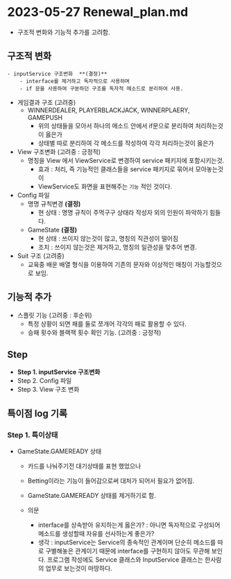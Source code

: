 # 2023-05-27 Renewal_plan.md
- 구조적 변화와 기능적 추가를 고려함.

## 구조적 변화
```
- inputService 구조변화  **(결정)** 
	- interface를 제거하고 독자적으로 사용하며 
	- if 문을 사용하여 구분하던 구조를 독자적 메소드로 분리하여 사용.
```
- 게임결과 구조 (고려중)
	- WINNERDEALER, PLAYERBLACKJACK, WINNERPLAERY, GAMEPUSH
		- 위의 상태들을 모아서 하나의 메소드 안에서 if문으로 분리하여 처리하는것이 옳은가
		- 상태별 따로 분리하여 각 메소드를 작성하여 각각 처리하는것이 옳은가
- View 구조변화 (고려중 : 긍정적)
	- 명칭을 View 에서 ViewService로 변경하여 service 패키지에 포함시키는것.
		- 효과 : 처리, 즉 기능적인 클래스들을 service 패키지로 묶어서 모아놓는것이 
		- ViewService도 화면을 표현해주는 `기능` 적인 것이다.
- Config 파일
	- 명명 규칙변경  **(결정)** 
		- 현 상태 : 명명 규칙이 주먹구구 상태라 작성자 외의 인원이 파악하기 힘들다.
	- GameState  **(결정)** 
		- 현 상태 : 쓰이지 않는것이 많고, 명칭의 직관성이 떨어짐
		- 조치 : 쓰이지 않는것은 제거하고, 명칭의 일관성을 맞추어 변경.
- Suit 구조 (고려중)
	- 교육중 배운 배열 형식을 이용하여 기존의 문자와 이상적인 매칭이 가능할것으로 보임.
## 기능적 추가
- 스플릿 기능 (고려중 : 후순위)
	- 특정 상황이 되면 패를 둘로 쪼개어 각각의 패로 활용할 수 있다.
	- 승패 횟수와 블랙잭 횟수 확인 기능. (고려중 : 긍정적)

## Step
- **Step 1. inputService 구조변화** 
- Step 2. Config 파일 
- Step 3. View 구조 변화



## 특이점 log 기록
### Step 1. 특이상태
- GameState.GAMEREADY 상태
	- 카드를 나눠주기전 대기상태를 표현 했었으나
	- Betting이라는 기능이 들어감으로써 대처가 되어서 필요가 없어짐.
	- GameState.GAMEREADY 상태를 제거하기로 함.

	- 의문
		- interface를 상속받아 유지하는게 옳은가? : 아니면 독자적으로 구성되어 메소드를 생성할때 자유를 선사하는게 좋은가?
		- 생각 : inputService는 Service의 종속적인 관계이며 단순히 메소드를 따로 구별해놓은 관계이기 때문에 interface를 구현하지 않아도 무관해 보인다.
				프로그램 작성에도 Service 클래스와 InputService 클래스는 한사람의 업무로 보는것이 마땅하다.
